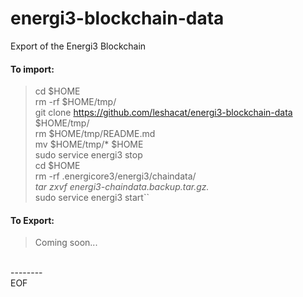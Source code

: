 # energi3-blockchain-data
Export of the Energi3 Blockchain

#### To import:
> cd $HOME<br />
> rm -rf $HOME/tmp/<br />
> git clone https://github.com/leshacat/energi3-blockchain-data $HOME/tmp/<br />
> rm $HOME/tmp/README.md<br />
> mv $HOME/tmp/* $HOME<br />
> sudo service energi3 stop<br />
> cd $HOME<br />
> rm -rf .energicore3/energi3/chaindata/*<br />
> tar zxvf energi3-chaindata.backup.tar.gz.*<br />
> sudo service energi3 start``<br />


#### To Export:
> Coming soon...
<br />
--------
<br />
EOF
